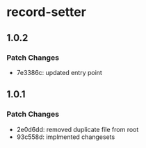 # record-setter

## 1.0.2

### Patch Changes

- 7e3386c: updated entry point

## 1.0.1

### Patch Changes

- 2e0d6dd: removed duplicate file from root
- 93c558d: implmented changesets
